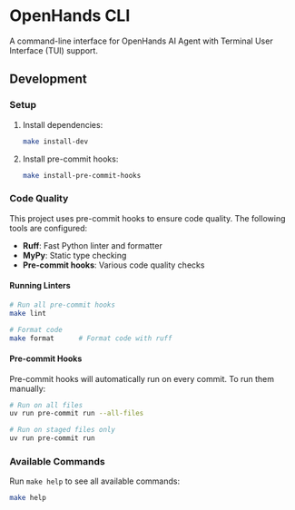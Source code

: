 # OpenHands CLI

A command-line interface for OpenHands AI Agent with Terminal User Interface (TUI) support.

## Development

### Setup

1. Install dependencies:
   ```bash
   make install-dev
   ```

2. Install pre-commit hooks:
   ```bash
   make install-pre-commit-hooks
   ```

### Code Quality

This project uses pre-commit hooks to ensure code quality. The following tools are configured:

- **Ruff**: Fast Python linter and formatter
- **MyPy**: Static type checking
- **Pre-commit hooks**: Various code quality checks

#### Running Linters

```bash
# Run all pre-commit hooks
make lint

# Format code
make format      # Format code with ruff
```

#### Pre-commit Hooks

Pre-commit hooks will automatically run on every commit. To run them manually:

```bash
# Run on all files
uv run pre-commit run --all-files

# Run on staged files only
uv run pre-commit run
```

### Available Commands

Run `make help` to see all available commands:

```bash
make help
```
